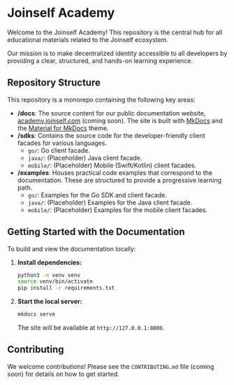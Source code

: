 # Joinself Academy

Welcome to the Joinself Academy! This repository is the central hub for all educational materials related to the Joinself ecosystem.

Our mission is to make decentralized identity accessible to all developers by providing a clear, structured, and hands-on learning experience.

## Repository Structure

This repository is a monorepo containing the following key areas:

- **/docs**: The source content for our public documentation website, [academy.joinself.com](https://academy.joinself.com) (coming soon). The site is built with [MkDocs](https://www.mkdocs.org/) and the [Material for MkDocs](https://squidfunk.github.io/mkdocs-material/) theme.
- **/sdks**: Contains the source code for the developer-friendly client facades for various languages.
  - `go/`: Go client facade.
  - `java/`: (Placeholder) Java client facade.
  - `mobile/`: (Placeholder) Mobile (Swift/Kotlin) client facades.
- **/examples**: Houses practical code examples that correspond to the documentation. These are structured to provide a progressive learning path.
  - `go/`: Examples for the Go SDK and client facade.
  - `java/`: (Placeholder) Examples for the Java client facade.
  - `mobile/`: (Placeholder) Examples for the mobile client facades.

## Getting Started with the Documentation

To build and view the documentation locally:

1.  **Install dependencies:**
    ```bash
    python3 -m venv venv
    source venv/bin/activate
    pip install -r requirements.txt
    ```

2.  **Start the local server:**
    ```bash
    mkdocs serve
    ```

    The site will be available at `http://127.0.0.1:8000`.

## Contributing

We welcome contributions! Please see the `CONTRIBUTING.md` file (coming soon) for details on how to get started. 
